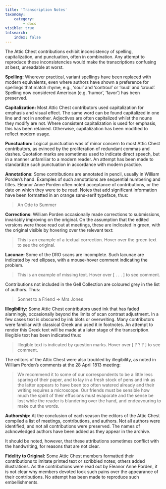 ```yaml
---
title: 'Transcription Notes'
taxonomy:
    category:
        - docs
visible: true
tntsearch:
    index: false
---
```


The Attic Chest contributions exhibit inconsistency of spelling, capitalization, and punctuation, often in combination. Any attempt to reproduce these inconsistencies would make the transcriptions confusing at best, unreadable at worst. 


**Spelling:** Wherever practical, variant spellings have been replaced with modern equivalents, even where authors have shown a preference for spellings that match rhyme, e.g., ‘soul’ and ‘controul’ or ‘loud’ and ‘croud’. Spelling now considered American (e.g. ‘humor’, ‘favor’) has been preserved. 


**Capitalization:** Most Attic Chest contributors used capitalization for emphasis and visual effect. The same word can be found capitalized in one line and not in another. Adjectives are often capitalized whilst the nouns they modify are not. Where consistent capitalization is used for emphasis, this has been retained. Otherwise, capitalization has been modified to reflect modern usage. 


**Punctuation:** Logical punctuation was of minor concern to most Attic Chest contributors, as evinced by the proliferation of redundant commas and dashes. Quotation marks are sometimes used to indicate direct speech, but in a manner unfamiliar to a modern reader. An attempt has been made to standardize such punctuation in accordance with modern practice. 


**Annotations:** Some contributions are annotated in pencil, usually in William Porden’s hand. Examples of such annotations are sequential numbering and titles. Eleanor Anne Porden often noted acceptance of contributions, or the date on which they were to be read. Notes that add significant information have been formatted in an orange sans-serif typeface, thus: 

> <span class="pencil">An Ode to Summer</span> 

**Corrections:** William Porden occasionally made corrections to submissions, invariably improving on the original. On the assumption that the edited versions were those read out at meetings, these are indicated in green, with the original visible by hovering over the relevant text: 

> This is an example of a textual correction. Hover over <span data-tippy="original version here" class="green">the green text</span> to see the original. 

**Lacunae:** Some of the DRO scans are incomplete. Such lacunae are indicated by red ellipses, with a mouse-hover comment indicating the problem. 

> This is an example of missing text. Hover over <span data-tippy="Text missing" class="red">[ . . . ]</span> to see comment. 

Contributions not included in the Gell Collection are coloured grey in the list of authors. Thus:

> <span class="grey">Sonnet to a Friend → Mrs Jones</span>

**Illegibility:** Some Attic Chest contributors used ink that has faded alarmingly, occasionally beyond the limits of scan contrast adjustment. In a few cases text is obscured by ink blots or overwriting. Many contributors were familiar with classical Greek and used it in footnotes. An attempt to render this Greek text will be made at a later stage of the transcription. Illegible text has been indicated thus:

> Illegible text is indicated by question marks. Hover over <span data-tippy="Greek text" class="red">[ ? ? ? ]</span> to see comment. 

The editors of the Attic Chest were also troubled by illegibility, as noted in William Porden’s comments at the 28 April 1813 meeting:  

> We recommend it to some of our correspondents to be a little less sparing of their paper, and to lay in a fresh stock of pens and ink as the latter appears to have been too often watered already and their writing requires a microscope. Our friends must be sensible how much the spirit of their effusions must evaporate and the sense be lost while the reader is blundering over the hand, and endeavouring to make out the words.

**Authorship:** At the conclusion of each season the editors of the Attic Chest compiled a list of meetings, contributions, and authors. Not all authors were identified, and not all contributions were preserved. The names of acknowledged authors have been added as they appear in the archive.

It should be noted, however, that these attributions sometimes conflict with the handwriting, for reasons that are not clear.

**Fidelity to Original:** Some Attic Chest members formatted their contributions to imitate printed text or scribbled notes; others added illustrations. As the contributions were read out by Eleanor Anne Porden, it is not clear why members devoted took such pains over the appearance of their contributions. No attempt has been made to reproduce such embellishments.